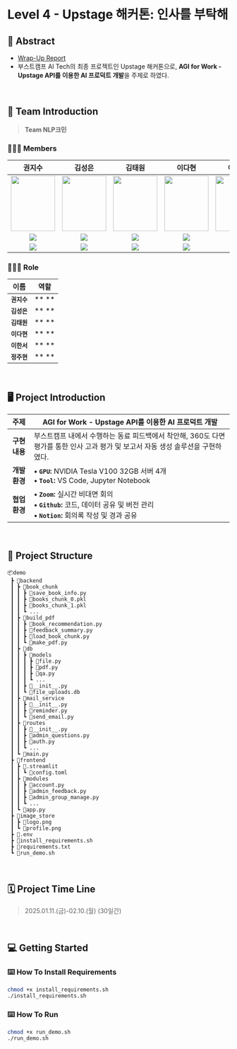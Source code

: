 # Level 4 - Upstage 해커톤: 인사를 부탁해

## 📝 Abstract
- [Wrap-Up Report](추가예정)
- 부스트캠프 AI Tech의 최종 프로젝트인 Upstage 해커톤으로, **AGI for Work - Upstage API를 이용한 AI 프로덕트 개발**을 주제로 하였다.

<br>

## 👔 Team Introduction 

> **Team NLP크민**

### 👨🏼‍💻 Members
권지수 | 김성은 | 김태원 | 이다현 | 이한서 | 정주현
:-: | :-: | :-: | :-: | :-: | :-:
<img src='https://github.com/user-attachments/assets/ab4b7189-ec53-41be-8569-f40619b596ce' height=125 width=100></img> | <img src='https://github.com/user-attachments/assets/49dc0e59-93ee-4e08-9126-4a3deca9d530' height=125 width=100></img> | <img src='https://github.com/user-attachments/assets/a15b0f0b-cd89-412b-9b3d-f59eb9787613' height=125 width=100></img> | <img src='https://github.com/user-attachments/assets/4064f03a-a1dc-4dd1-ac84-d9ac8636418a' height=125 width=100></img> | <img src='https://github.com/user-attachments/assets/11b2ed88-bf94-4741-9df5-5eb2b9641a9b' height=125 width=100></img> | <img src='https://github.com/user-attachments/assets/3e2d2a7e-1c64-4cb7-97f6-a2865de0c594' height=125 width=100></img>
<a href="mailto:wltn80609@ajou.ac.kr" target="_blank"><img src="https://img.shields.io/badge/Gmail-EA4335?style&logo=Gmail&logoColor=white"/></a> | <a href="mailto:sunny020111@ajou.ac.kr" target="_blank"><img src="https://img.shields.io/badge/Gmail-EA4335?style&logo=Gmail&logoColor=white"/></a> | <a href="mailto:chris40461@gmail.com" target="_blank"><img src="https://img.shields.io/badge/Gmail-EA4335?style&logo=Gmail&logoColor=white"/></a> | <a href="mailto:dhdh09290929@gmail.com" target="_blank"><img src="https://img.shields.io/badge/Gmail-EA4335?style&logo=Gmail&logoColor=white"/></a> | <a href="mailto:beaver.zip@gmail.com" target="_blank"><img src="https://img.shields.io/badge/Gmail-EA4335?style&logo=Gmail&logoColor=white"/></a> | <a href="mailto:peter520416@gmail.com" target="_blank"><img src="https://img.shields.io/badge/Gmail-EA4335?style&logo=Gmail&logoColor=white"/></a>|
<a href="https://github.com/Kwon-Jisu" target="_blank"><img src="https://img.shields.io/badge/GitHub-Kwon--Jisu-181717?style&logo=GitHub&logoColor=white" /></a> | <a href="https://github.com/ssungni" target="_blank"><img src="https://img.shields.io/badge/GitHub-ssungni-181717?style&logo=GitHub&logoColor=white" /></a> | <a href="https://github.com/chris40461" target="_blank"><img src="https://img.shields.io/badge/GitHub-chris40461-181717?style&logo=GitHub&logoColor=white" /></a> | <a href="https://github.com/dhl0929" target="_blank"><img src="https://img.shields.io/badge/GitHub-dhl0929-181717?style&logo=GitHub&logoColor=white" /></a> | <a href="https://github.com/beaver-zip" target="_blank"><img src="https://img.shields.io/badge/GitHub-beaver--zip-181717?style&logo=GitHub&logoColor=white" /></a> | <a href="https://github.com/peter520416" target="_blank"><img src="https://img.shields.io/badge/GitHub-peter520416-181717?style&logo=GitHub&logoColor=white" /></a>

### 🧑🏻‍💻 Role

| 이름 | 역할 |
| :---: | --- |
| **`권지수`** | ** ** |
| **`김성은`** | ** ** |
| **`김태원`** | ** ** |
| **`이다현`** | ** ** |
| **`이한서`** | ** ** |
| **`정주현`** | ** ** |

<br>

## 🖥️ Project Introduction 

| **주제** | AGI for Work - Upstage API를 이용한 AI 프로덕트 개발 |
| :---: | --- |
| **구현 내용** | 부스트캠프 내에서 수행하는 동료 피드백에서 착안해, 360도 다면평가를 통한 인사 고과 평가 및 보고서 자동 생성 솔루션을 구현하였다. |
| **개발 환경** | **• `GPU`:** NVIDIA Tesla V100 32GB 서버 4개 <br> **• `Tool`:** VS Code, Jupyter Notebook |
| **협업 환경** | **• `Zoom`:** 실시간 비대면 회의 <br> **• `Github`:** 코드, 데이터 공유 및 버전 관리 <br> **• `Notion`:** 회의록 작성 및 경과 공유 |

<br>

## 📁 Project Structure
```
📦demo
 ┣ 📂backend
 ┃ ┣ 📂book_chunk
 ┃ ┃ ┣ 📜save_book_info.py
 ┃ ┃ ┣ 📜books_chunk_0.pkl
 ┃ ┃ ┣ 📜books_chunk_1.pkl
 ┃ ┃ ┗ ...
 ┃ ┣ 📂build_pdf
 ┃ ┃ ┣ 📜book_recommendation.py
 ┃ ┃ ┣ 📜feedback_summary.py
 ┃ ┃ ┣ 📜load_book_chunk.py
 ┃ ┃ ┗ 📜make_pdf.py
 ┃ ┣ 📂db
 ┃ ┃ ┣ 📂models
 ┃ ┃ ┃ ┣ 📜file.py
 ┃ ┃ ┃ ┣ 📜pdf.py
 ┃ ┃ ┃ ┣ 📜qa.py
 ┃ ┃ ┃ ┗ ...
 ┃ ┃ ┣ 📜__init__.py
 ┃ ┃ ┗ 📜file_uploads.db
 ┃ ┣ 📂mail_service
 ┃ ┃ ┣ 📜__init__.py
 ┃ ┃ ┣ 📜reminder.py
 ┃ ┃ ┗ 📜send_email.py
 ┃ ┣ 📂routes
 ┃ ┃ ┣ 📜__init__.py
 ┃ ┃ ┣ 📜admin_questions.py
 ┃ ┃ ┣ 📜auth.py
 ┃ ┃ ┗ ...
 ┃ ┗ 📜main.py
 ┣ 📂frontend
 ┃ ┣ 📂.streamlit
 ┃ ┃ ┗ 📜config.toml
 ┃ ┣ 📂modules
 ┃ ┃ ┣ 📜account.py
 ┃ ┃ ┣ 📜admin_feedback.py
 ┃ ┃ ┣ 📜admin_group_manage.py
 ┃ ┃ ┗ ...
 ┃ ┗ 📜app.py
 ┣ 📂image_store
 ┃ ┣ 📜logo.png
 ┃ ┗ 📜profile.png
 ┣ 📜.env
 ┣ 📜install_requirements.sh
 ┣ 📜requirements.txt
 ┗ 📜run_demo.sh
 ```

<br>

## 🗓 Project Time Line
> 2025.01.11.(금)-02.10.(월) (30일간)

<br>

## 💻 Getting Started

### ⌨️ How To Install Requirements
```bash
chmod +x install_requirements.sh
./install_requirements.sh
```

### ⌨️ How To Run
```bash
chmod +x run_demo.sh
./run_demo.sh
```
